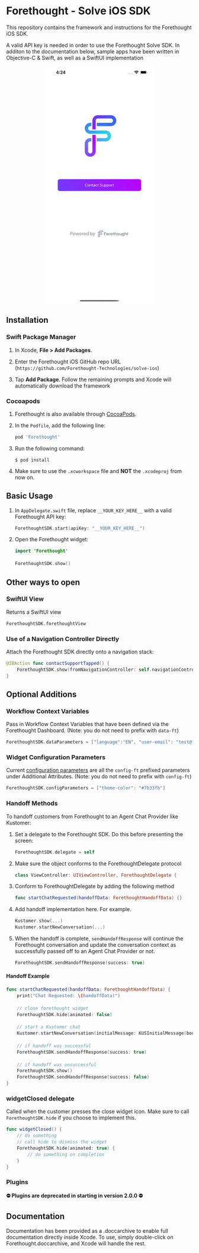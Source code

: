 # Forethought - Solve iOS SDK

This repository contains the framework and instructions for the Forethought iOS SDK.

A valid API key is needed in order to use the Forethought Solve SDK. In additon to the documentation below, sample apps have been written in Objective-C & Swift, as well as a SwiftUI implementation

<p align="center">
	<img src="https://github.com/Forethought-Technologies/solve-ios/blob/main/demo.gif" width="296" height="640">
</p>

## Installation

### Swift Package Manager

1. In Xcode, **File > Add Packages**.

1. Enter the Forethought iOS GitHub repo URL (`https://github.com/Forethought-Technologies/solve-ios`)

1. Tap **Add Package**. Follow the remaining prompts and Xcode will automatically download the framework

### Cocoapods

1. Forethought is also available through [CocoaPods](http://cocoapods.org).

1. In the `Podfile`, add the following line:
   ```ruby
   pod 'Forethought'
   ```
1. Run the following command:
   ```
   $ pod install
   ```
1. Make sure to use the `.xcworkspace` file and **NOT** the `.xcodeproj` from now on.

## Basic Usage

1. In `AppDelegate.swift` file, replace `__YOUR_KEY_HERE__` with a valid Forethought API key:
    ```swift
    ForethoughtSDK.start(apiKey: "__YOUR_KEY_HERE__")
    ```
1. Open the Forethought widget:
    ```swift
    import 'Forethought'

    ForethoughtSDK.show()
    ```

## Other ways to open

### SwiftUI View

Returns a SwiftUI view
```swift
ForethoughtSDK.forethoughtView
```

### Use of a Navigation Controller Directly

Attach the Forethought SDK directly onto a navigation stack:
   ```swift
   @IBAction func contactSupportTapped() {
       ForethoughtSDK.show(fromNavigationController: self.navigationController)
   }
   ```

## Optional Additions

### Workflow Context Variables

Pass in Workflow Context Variables that have been defined via the Forethought Dashboard. (Note: you do not need to prefix with `data-ft`)

```swift
ForethoughtSDK.dataParameters = ["language":"EN", "user-email": "test@ft.ai", "workflow-context-variable": "value"]
```

### Widget Configuration Parameters

Current [configuration parameters](https://support.forethought.ai/hc/en-us/articles/1500002917301-Installation-Guide-for-Solve-Widget#:~:text=Additional%20Attributes) are all the `config-ft` prefixed parameters under Additional Attributes. (Note: you do not need to prefix with `config-ft`)

```swift
ForethoughtSDK.configParameters = ["theme-color": "#7b33fb"]
```

### Handoff Methods

To handoff customers from Forethought to an Agent Chat Provider like Kustomer:

1. Set a delegate to the Forethought SDK. Do this before presenting the screen:
    ```swift
    ForethoughtSDK.delegate = self
   ```
1. Make sure the object conforms to the ForethoughtDelegate protocol
    ```swift
    class ViewController: UIViewController, ForethoughtDelegate {
    ```
1. Conform to ForethoughtDelegate by adding the following method
    ```swift
    func startChatRequested(handoffData: ForethoughtHandoffData) {}
    ```
1. Add handoff implementation here. For example.
    ```swift
    Kustomer.show(...)
    Kustomer.startNewConversation(...)
    ```
1. When the handoff is complete, `sendHandoffResponse` will continue the Forethought conversation and update the conversation context as successfully passed off to an Agent Chat Provider or not.
    ```swift
    ForethoughtSDK.sendHandoffResponse(success: true)
    ```

#### Handoff Example

```swift
func startChatRequested(handoffData: ForethoughtHandoffData) {
    print("Chat Requested: \(handoffData)")

    // close forethought widget
    ForethoughtSDK.hide(animated: false)

    // start a Kustomer chat
    Kustomer.startNewConversation(initialMessage: KUSInitialMessage(body: handoffData.question, direction: .user))

    // if handoff was successful
    ForethoughtSDK.sendHandoffResponse(success: true)

    // if handoff was unsuccessful
    ForethoughtSDK.show()
    ForethoughtSDK.sendHandoffResponse(success: false)
}
```

### widgetClosed delegate

Called when the customer presses the close widget icon. Make sure to call `ForethoughtSDK.hide` if you choose to implement this.

```swift
func widgetClosed() {
    // do something
    // call hide to dismiss the widget
    ForethoughtSDK.hide(animated: true) {
        // do something on completion
    }
}
```

### Plugins

**⛔️ Plugins are deprecated in starting in version 2.0.0 ⛔️**

## Documentation

Documentation has been provided as a .doccarchive to enable full documentation directly inside Xcode. To use, simply double-click on Forethought.doccarchive, and Xcode will handle the rest.
